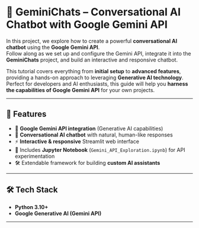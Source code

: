 
# 💬 GeminiChats – Conversational AI Chatbot with Google Gemini API

In this project, we explore how to create a powerful **conversational AI chatbot** using the **Google Gemini API**.  
Follow along as we set up and configure the Gemini API, integrate it into the **GeminiChats** project, and build an interactive and responsive chatbot.  

This tutorial covers everything from **initial setup** to **advanced features**, providing a hands-on approach to leveraging **Generative AI technology**.  
Perfect for developers and AI enthusiasts, this guide will help you **harness the capabilities of Google Gemini API** for your own projects.

---

## 🚀 Features
- 🔑 **Google Gemini API integration** (Generative AI capabilities)  
- 💬 **Conversational AI chatbot** with natural, human-like responses  
- ⚡ **Interactive & responsive** Streamlit web interface  
- 📂 Includes **Jupyter Notebook** (`Gemini_API_Exploration.ipynb`) for API experimentation  
- 🛠️ Extendable framework for building **custom AI assistants**  

---

## 🛠️ Tech Stack
- **Python 3.10+**
- **Google Generative AI (Gemini API)**

---


